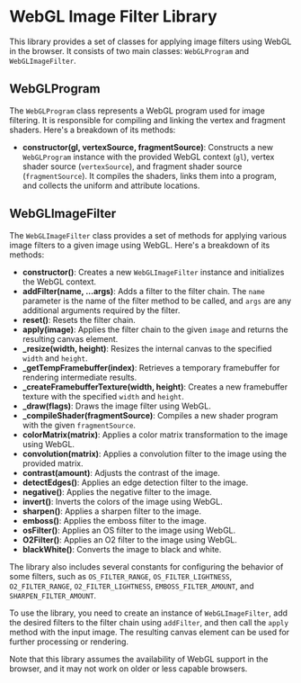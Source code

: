# WebGL Image Filter Library

This library provides a set of classes for applying image filters using WebGL in the browser. It consists of two main classes: `WebGLProgram` and `WebGLImageFilter`.

## WebGLProgram

The `WebGLProgram` class represents a WebGL program used for image filtering. It is responsible for compiling and linking the vertex and fragment shaders. Here's a breakdown of its methods:

- **constructor(gl, vertexSource, fragmentSource)**: Constructs a new `WebGLProgram` instance with the provided WebGL context (`gl`), vertex shader source (`vertexSource`), and fragment shader source (`fragmentSource`). It compiles the shaders, links them into a program, and collects the uniform and attribute locations.

## WebGLImageFilter

The `WebGLImageFilter` class provides a set of methods for applying various image filters to a given image using WebGL. Here's a breakdown of its methods:

- **constructor()**: Creates a new `WebGLImageFilter` instance and initializes the WebGL context.
- **addFilter(name, ...args)**: Adds a filter to the filter chain. The `name` parameter is the name of the filter method to be called, and `args` are any additional arguments required by the filter.
- **reset()**: Resets the filter chain.
- **apply(image)**: Applies the filter chain to the given `image` and returns the resulting canvas element.
- **_resize(width, height)**: Resizes the internal canvas to the specified `width` and `height`.
- **_getTempFramebuffer(index)**: Retrieves a temporary framebuffer for rendering intermediate results.
- **_createFramebufferTexture(width, height)**: Creates a new framebuffer texture with the specified `width` and `height`.
- **_draw(flags)**: Draws the image filter using WebGL.
- **_compileShader(fragmentSource)**: Compiles a new shader program with the given `fragmentSource`.
- **colorMatrix(matrix)**: Applies a color matrix transformation to the image using WebGL.
- **convolution(matrix)**: Applies a convolution filter to the image using the provided matrix.
- **contrast(amount)**: Adjusts the contrast of the image.
- **detectEdges()**: Applies an edge detection filter to the image.
- **negative()**: Applies the negative filter to the image.
- **invert()**: Inverts the colors of the image using WebGL.
- **sharpen()**: Applies a sharpen filter to the image.
- **emboss()**: Applies the emboss filter to the image.
- **osFilter()**: Applies an OS filter to the image using WebGL.
- **O2Filter()**: Applies an O2 filter to the image using WebGL.
- **blackWhite()**: Converts the image to black and white.

The library also includes several constants for configuring the behavior of some filters, such as `OS_FILTER_RANGE`, `OS_FILTER_LIGHTNESS`, `O2_FILTER_RANGE`, `O2_FILTER_LIGHTNESS`, `EMBOSS_FILTER_AMOUNT`, and `SHARPEN_FILTER_AMOUNT`.

To use the library, you need to create an instance of `WebGLImageFilter`, add the desired filters to the filter chain using `addFilter`, and then call the `apply` method with the input image. The resulting canvas element can be used for further processing or rendering.

Note that this library assumes the availability of WebGL support in the browser, and it may not work on older or less capable browsers.